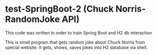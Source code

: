 # test-SpringBoot-2 (Chuck Norris-RandomJoke API)
This code was written in order to train Spring Boot and H2 db interaction  

This is small program that gets random joke about Chuck Norris from special website. 
It gets, shows, saves jokes into H2 database via shell. 
